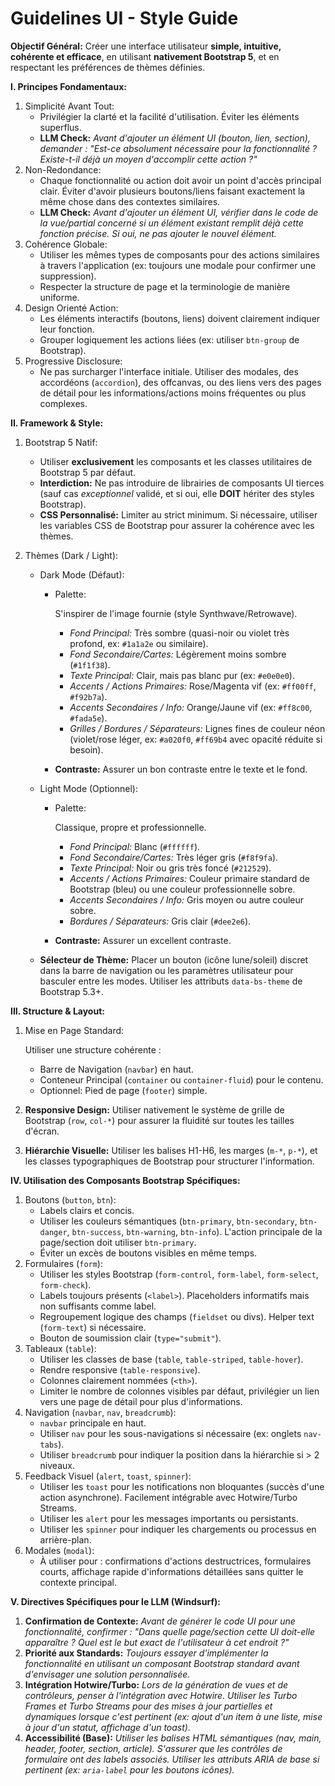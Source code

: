 # Guidelines UI - Style Guide

**Objectif Général:** Créer une interface utilisateur **simple, intuitive, cohérente et efficace**, en utilisant **nativement Bootstrap 5**, et en respectant les préférences de thèmes définies.

**I. Principes Fondamentaux:**

1. Simplicité Avant Tout:
   - Privilégier la clarté et la facilité d'utilisation. Éviter les éléments superflus.
   - **LLM Check:** *Avant d'ajouter un élément UI (bouton, lien, section), demander : "Est-ce absolument nécessaire pour la fonctionnalité ? Existe-t-il déjà un moyen d'accomplir cette action ?"*
2. Non-Redondance:
   - Chaque fonctionnalité ou action doit avoir un point d'accès principal clair. Éviter d'avoir plusieurs boutons/liens faisant exactement la même chose dans des contextes similaires.
   - **LLM Check:** *Avant d'ajouter un élément UI, vérifier dans le code de la vue/partial concerné si un élément existant remplit déjà cette fonction précise. Si oui, ne pas ajouter le nouvel élément.*
3. Cohérence Globale:
   - Utiliser les mêmes types de composants pour des actions similaires à travers l'application (ex: toujours une modale pour confirmer une suppression).
   - Respecter la structure de page et la terminologie de manière uniforme.
4. Design Orienté Action:
   - Les éléments interactifs (boutons, liens) doivent clairement indiquer leur fonction.
   - Grouper logiquement les actions liées (ex: utiliser `btn-group` de Bootstrap).
5. Progressive Disclosure:
   - Ne pas surcharger l'interface initiale. Utiliser des modales, des accordéons (`accordion`), des offcanvas, ou des liens vers des pages de détail pour les informations/actions moins fréquentes ou plus complexes.

**II. Framework & Style:**

1. Bootstrap 5 Natif:

   - Utiliser **exclusivement** les composants et les classes utilitaires de Bootstrap 5 par défaut.
   - **Interdiction:** Ne pas introduire de librairies de composants UI tierces (sauf cas *exceptionnel* validé, et si oui, elle **DOIT** hériter des styles Bootstrap).
   - **CSS Personnalisé:** Limiter au strict minimum. Si nécessaire, utiliser les variables CSS de Bootstrap pour assurer la cohérence avec les thèmes.

2. Thèmes (Dark / Light):

   - Dark Mode (Défaut):

     - Palette:

        

       S'inspirer de l'image fournie (style Synthwave/Retrowave).

       - *Fond Principal:* Très sombre (quasi-noir ou violet très profond, ex: `#1a1a2e` ou similaire).
       - *Fond Secondaire/Cartes:* Légèrement moins sombre (`#1f1f38`).
       - *Texte Principal:* Clair, mais pas blanc pur (ex: `#e0e0e0`).
       - *Accents / Actions Primaires:* Rose/Magenta vif (ex: `#ff00ff`, `#f92b7a`).
       - *Accents Secondaires / Info:* Orange/Jaune vif (ex: `#ff8c00`, `#fada5e`).
       - *Grilles / Bordures / Séparateurs:* Lignes fines de couleur néon (violet/rose léger, ex: `#a020f0`, `#ff69b4` avec opacité réduite si besoin).

     - **Contraste:** Assurer un bon contraste entre le texte et le fond.

   - Light Mode (Optionnel):

     - Palette:

        

       Classique, propre et professionnelle.

       - *Fond Principal:* Blanc (`#ffffff`).
       - *Fond Secondaire/Cartes:* Très léger gris (`#f8f9fa`).
       - *Texte Principal:* Noir ou gris très foncé (`#212529`).
       - *Accents / Actions Primaires:* Couleur primaire standard de Bootstrap (bleu) ou une couleur professionnelle sobre.
       - *Accents Secondaires / Info:* Gris moyen ou autre couleur sobre.
       - *Bordures / Séparateurs:* Gris clair (`#dee2e6`).

     - **Contraste:** Assurer un excellent contraste.

   - **Sélecteur de Thème:** Placer un bouton (icône lune/soleil) discret dans la barre de navigation ou les paramètres utilisateur pour basculer entre les modes. Utiliser les attributs `data-bs-theme` de Bootstrap 5.3+.

**III. Structure & Layout:**

1. Mise en Page Standard:

    

   Utiliser une structure cohérente :

   - Barre de Navigation (`navbar`) en haut.
   - Conteneur Principal (`container` ou `container-fluid`) pour le contenu.
   - Optionnel: Pied de page (`footer`) simple.

2. **Responsive Design:** Utiliser nativement le système de grille de Bootstrap (`row`, `col-*`) pour assurer la fluidité sur toutes les tailles d'écran.

3. **Hiérarchie Visuelle:** Utiliser les balises H1-H6, les marges (`m-*`, `p-*`), et les classes typographiques de Bootstrap pour structurer l'information.

**IV. Utilisation des Composants Bootstrap Spécifiques:**

1. Boutons (`button`, `btn`):
   - Labels clairs et concis.
   - Utiliser les couleurs sémantiques (`btn-primary`, `btn-secondary`, `btn-danger`, `btn-success`, `btn-warning`, `btn-info`). L'action principale de la page/section doit utiliser `btn-primary`.
   - Éviter un excès de boutons visibles en même temps.
2. Formulaires (`form`):
   - Utiliser les styles Bootstrap (`form-control`, `form-label`, `form-select`, `form-check`).
   - Labels toujours présents (`<label>`). Placeholders informatifs mais non suffisants comme label.
   - Regroupement logique des champs (`fieldset` ou divs). Helper text (`form-text`) si nécessaire.
   - Bouton de soumission clair (`type="submit"`).
3. Tableaux (`table`):
   - Utiliser les classes de base (`table`, `table-striped`, `table-hover`).
   - Rendre responsive (`table-responsive`).
   - Colonnes clairement nommées (`<th>`).
   - Limiter le nombre de colonnes visibles par défaut, privilégier un lien vers une page de détail pour plus d'informations.
4. Navigation (`navbar`, `nav`, `breadcrumb`):
   - `navbar` principale en haut.
   - Utiliser `nav` pour les sous-navigations si nécessaire (ex: onglets `nav-tabs`).
   - Utiliser `breadcrumb` pour indiquer la position dans la hiérarchie si > 2 niveaux.
5. Feedback Visuel (`alert`, `toast`, `spinner`):
   - Utiliser les `toast` pour les notifications non bloquantes (succès d'une action asynchrone). Facilement intégrable avec Hotwire/Turbo Streams.
   - Utiliser les `alert` pour les messages importants ou persistants.
   - Utiliser les `spinner` pour indiquer les chargements ou processus en arrière-plan.
6. Modales (`modal`):
   - À utiliser pour : confirmations d'actions destructrices, formulaires courts, affichage rapide d'informations détaillées sans quitter le contexte principal.

**V. Directives Spécifiques pour le LLM (Windsurf):**

1. **Confirmation de Contexte:** *Avant de générer le code UI pour une fonctionnalité, confirmer : "Dans quelle page/section cette UI doit-elle apparaître ? Quel est le but exact de l'utilisateur à cet endroit ?"*
2. **Priorité aux Standards:** *Toujours essayer d'implémenter la fonctionnalité en utilisant un composant Bootstrap standard avant d'envisager une solution personnalisée.*
3. **Intégration Hotwire/Turbo:** *Lors de la génération de vues et de contrôleurs, penser à l'intégration avec Hotwire. Utiliser les Turbo Frames et Turbo Streams pour des mises à jour partielles et dynamiques lorsque c'est pertinent (ex: ajout d'un item à une liste, mise à jour d'un statut, affichage d'un toast).*
4. **Accessibilité (Base):** *Utiliser les balises HTML sémantiques (nav, main, header, footer, section, article). S'assurer que les contrôles de formulaire ont des labels associés. Utiliser les attributs ARIA de base si pertinent (ex: `aria-label` pour les boutons icônes).*